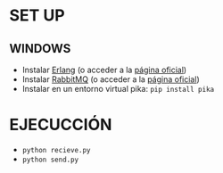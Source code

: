 # SET UP
## WINDOWS
- Instalar [Erlang]('https://github.com/erlang/otp/releases/download/OTP-27.1.1/otp_win64_27.1.1.exe') (o acceder a la [página oficial]('https://www.erlang.org/downloads'))
- Instalar [RabbitMQ](''https://github.com/rabbitmq/rabbitmq-server/releases/download/v4.0.2/rabbitmq-server-4.0.2.exe) (o acceder a la [página oficial]('https://www.rabbitmq.com/docs/install-windows'))
- Instalar en un entorno virtual pika: `pip install pika`

# EJECUCCIÓN
- `python recieve.py`
- `python send.py`
